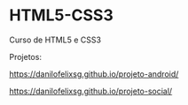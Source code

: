 # HTML5-CSS3
 Curso de HTML5 e CSS3 

 Projetos: 

 https://danilofelixsg.github.io/projeto-android/

 https://danilofelixsg.github.io/projeto-social/
